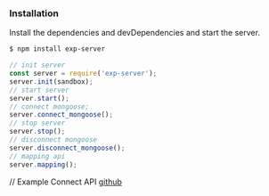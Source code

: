### Installation

Install the dependencies and devDependencies and start the server.

```sh
$ npm install exp-server
```

```js
// init server
const server = require('exp-server');
server.init(sandbox);
// start server
server.start();
// connect mongoose;
server.connect_mongoose();
// stop server
server.stop();
// disconnect mongoose
server.disconnect_mongoose();
// mapping api
server.mapping();
```

// Example Connect API
[github](https:github.com/NguyenPhuocMinh/example-node-api)
```